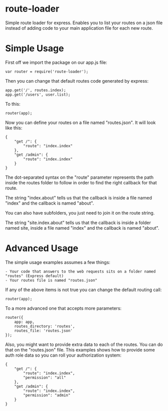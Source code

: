 route-loader
============

Simple route loader for express. Enables you to list your routes on a json file instead of adding code to your main application file for each new route.


Simple Usage
============

First off we import the package on our app.js file:

```
var router = require('route-loader');
```

Then you can change that default routes code generated by express:

```
app.get('/', routes.index);
app.get('/users', user.list);
```

To this:

```
router(app);
```

Now you can define your routes on a file named "routes.json". It will look like this:

```
{
    "get /": {
        "route": "index.index"
    },
    "get /admin": {
        "route": "index.index"
    }
}
```

The dot-separated syntax on the "route" parameter represents the path inside the routes folder to follow in order to find the right callback for that route.

The string "index.about" tells us that the callback is inside a file named "index" and the callback is named "about".

You can also have subfolders, you just need to join it on the route string.

The string "site.index.about" tells us that the callback is inside a folder named site, inside a file named "index" and the callback is named "about".

Advanced Usage
==============

The simple usage examples assumes a few things:

    - Your code that answers to the web requests sits on a folder named "routes" (Express default)
    - Your routes file is named "routes.json"

If any of the above items is not true you can change the default routing call:

```
router(app);
```

To a more advanced one that accepts more parameters:

```
router({
    app: app,
	routes_directory: 'routes',
	routes_file: 'routes.json'
});
```

Also, you might want to provide extra data to each of the routes. You can do that on the "routes.json" file.
This examples shows how to provide some auth role data so you can roll your authorization system:

```
{
    "get /": {
        "route": "index.index",
        "permission": "all"
    },
    "get /admin": {
        "route": "index.index",
        "permission": "admin"
    }
}
```
